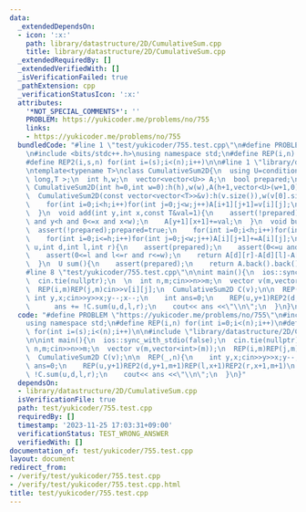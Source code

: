```yaml
---
data:
  _extendedDependsOn:
  - icon: ':x:'
    path: library/datastructure/2D/CumulativeSum.cpp
    title: library/datastructure/2D/CumulativeSum.cpp
  _extendedRequiredBy: []
  _extendedVerifiedWith: []
  _isVerificationFailed: true
  _pathExtension: cpp
  _verificationStatusIcon: ':x:'
  attributes:
    '*NOT_SPECIAL_COMMENTS*': ''
    PROBLEM: https://yukicoder.me/problems/no/755
    links:
    - https://yukicoder.me/problems/no/755
  bundledCode: "#line 1 \"test/yukicoder/755.test.cpp\"\n#define PROBLEM \"https://yukicoder.me/problems/no/755\"\
    \n#include <bits/stdc++.h>\nusing namespace std;\n#define REP(i,n) for(int i=0;i<(n);i++)\n\
    #define REP2(i,s,n) for(int i=(s);i<(n);i++)\n\n#line 1 \"library/datastructure/2D/CumulativeSum.cpp\"\
    \ntemplate<typename T>\nclass CumulativeSum2D{\n  using U=conditional_t< is_same_v<T,int>,long\
    \ long,T >;\n  int h,w;\n  vector<vector<U>> A;\n  bool prepared;\npublic:\n \
    \ CumulativeSum2D(int h=0,int w=0):h(h),w(w),A(h+1,vector<U>(w+1,0)),prepared(false){}\n\
    \  CumulativeSum2D(const vector<vector<T>>&v):h(v.size()),w(v[0].size()),A(h+1,vector<U>(w+1,0)),prepared(false){\n\
    \    for(int i=0;i<h;i++)for(int j=0;j<w;j++)A[i+1][j+1]=v[i][j];\n    build();\n\
    \  }\n  void add(int y,int x,const T&val=1){\n    assert(!prepared);\n    assert(0<=y\
    \ and y<h and 0<=x and x<w);\n    A[y+1][x+1]+=val;\n  }\n  void build(){\n  \
    \  assert(!prepared);prepared=true;\n    for(int i=0;i<h;i++)for(int j=0;j<=w;j++)A[i+1][j]+=A[i][j];\n\
    \    for(int i=0;i<=h;i++)for(int j=0;j<w;j++)A[i][j+1]+=A[i][j];\n  }\n  U sum(int\
    \ u,int d,int l,int r){\n    assert(prepared);\n    assert(0<=u and u<=d and u<=h);\n\
    \    assert(0<=l and l<=r and r<=w);\n    return A[d][r]-A[d][l]-A[u][r]+A[u][l];\n\
    \  }\n  U sum(){\n    assert(prepared);\n    return A.back().back();\n  }\n};\n\
    #line 8 \"test/yukicoder/755.test.cpp\"\n\nint main(){\n  ios::sync_with_stdio(false);\n\
    \  cin.tie(nullptr);\n  \n  int n,m;cin>>n>>m;\n  vector v(m,vector<int>(m));\n\
    \  REP(i,m)REP(j,m)cin>>v[i][j];\n  CumulativeSum2D C(v);\n\n  REP(_,n){\n   \
    \ int y,x;cin>>y>>x;y--;x--;\n    int ans=0;\n    REP(u,y+1)REP2(d,y+1,m+1)REP(l,x+1)REP2(r,x+1,m+1)\n\
    \      ans += !C.sum(u,d,l,r);\n    cout<< ans <<\"\\n\";\n  }\n}\n"
  code: "#define PROBLEM \"https://yukicoder.me/problems/no/755\"\n#include <bits/stdc++.h>\n\
    using namespace std;\n#define REP(i,n) for(int i=0;i<(n);i++)\n#define REP2(i,s,n)\
    \ for(int i=(s);i<(n);i++)\n\n#include \"library/datastructure/2D/CumulativeSum.cpp\"\
    \n\nint main(){\n  ios::sync_with_stdio(false);\n  cin.tie(nullptr);\n  \n  int\
    \ n,m;cin>>n>>m;\n  vector v(m,vector<int>(m));\n  REP(i,m)REP(j,m)cin>>v[i][j];\n\
    \  CumulativeSum2D C(v);\n\n  REP(_,n){\n    int y,x;cin>>y>>x;y--;x--;\n    int\
    \ ans=0;\n    REP(u,y+1)REP2(d,y+1,m+1)REP(l,x+1)REP2(r,x+1,m+1)\n      ans +=\
    \ !C.sum(u,d,l,r);\n    cout<< ans <<\"\\n\";\n  }\n}"
  dependsOn:
  - library/datastructure/2D/CumulativeSum.cpp
  isVerificationFile: true
  path: test/yukicoder/755.test.cpp
  requiredBy: []
  timestamp: '2023-11-25 17:03:31+09:00'
  verificationStatus: TEST_WRONG_ANSWER
  verifiedWith: []
documentation_of: test/yukicoder/755.test.cpp
layout: document
redirect_from:
- /verify/test/yukicoder/755.test.cpp
- /verify/test/yukicoder/755.test.cpp.html
title: test/yukicoder/755.test.cpp
---
```

